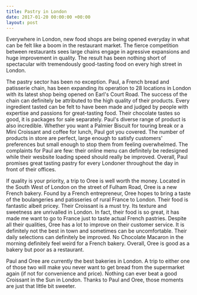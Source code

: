 ```yaml
---
title: Pastry in London
date: 2017-01-20 00:00:00 +00:00
layout: post
---
```


Everywhere in London, new food shops are being opened everyday in what can be felt like a boom in the restaurant market. The fierce competition between restaurants sees large chains engage in agressive expansions and huge improvement in quality. The result has been nothing short of spectacular with tremendously good-tasting food on every high street in London. 

The pastry sector has been no exception. Paul, a French bread and patisserie chain, has been expanding its operation to 28 locations in London with its latest shop being opened on Earl's Court Road. The success of the chain can definitely be attributed to the high quality of their products. Every ingredient tasted can be felt to have been made and judged by people with expertise and passions for great-tasting food. Their chocolate tastes so good, it is packages for sale separately. Paul's diverse range of product is also incredible. Whether you want a Palmier Biscuit for touring break or a Mini Croissant and coffee for lunch, Paul got you covered. The number of products in store are perfect, large enough to satisfy customers' preferences but small enough to stop them from feeling overwhelmed. The complaints for Paul are few: their online menu can definitely be redesigned while their wesbsite loading speed should really be improved. Overall, Paul promises great tasting pastry for every Londoner throughout the day in front of their offices.

If quality is your priority, a trip to Oree is well worth the money. Located in the South West of London on the street of Fulham Road, Oree is a new French bakery. Found by a French entrepreneur, Oree hopes to bring a taste of the boulangeries and patisseries of rural France to London. Their food is fantastic albeit pricey. Their Croissant is a must try. Its texture and sweetness are unrivalled in London. In fact, their food is so great, it has made me want to go to France just to taste actual French pastries. Despite all their qualities, Oree has a lot to improve on their customer service. It is definitely not the best in town and sometimes can be uncomfortable. Their daily selections can definitely be improved. No Chocolate Macaron in the morning definitely feel weird for a French bakery. Overall, Oree is good as a bakery but poor as a restaurant.

Paul and Oree are currently the best bakeries in London. A trip to either one of those two will make you never want to get bread from the supermarket again (if not for convenience and price). Nothing can ever beat a good Croissant in the Sun in London. Thanks to Paul and Oree, those moments are just that little bit sweeter.
